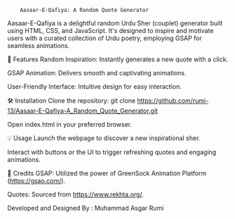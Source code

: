         Aasaar-E-Qafiya: A Random Quote Generator
Aasaar-E-Qafiya is a delightful random Urdu Sher (couplet) generator built using HTML, CSS, and JavaScript. It's designed to inspire and motivate users with a curated collection of Urdu poetry, employing GSAP for seamless animations.

🚀  Features
Random Inspiration: Instantly generates a new quote with a click.

GSAP Animation: Delivers smooth and captivating animations.

User-Friendly Interface: Intuitive design for easy interaction.

🛠️ Installation
Clone the repository: git clone https://github.com/rumi-13/Aasaar-E-Qafiya-A_Random_Quote_Generator.git

Open index.html in your preferred browser.

💡 Usage
Launch the webpage to discover a new inspirational sher.

Interact with buttons or the UI to trigger refreshing quotes and engaging animations.

🙌 Credits
GSAP: Utilized the power of GreenSock Animation Platform (https://gsap.com/).

Quotes: Sourced from https://www.rekhta.org/.

Developed and Designed By : Muhammad Asgar Rumi
